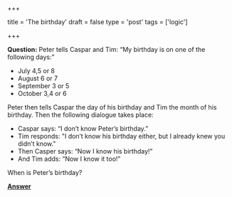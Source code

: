 +++

title = 'The birthday'
draft = false
type = 'post'
tags = ['logic']

+++

**Question:** Peter tells Caspar and Tim: “My birthday is on one of the following days:”

- July 4,5 or 8
- August 6 or 7
- September 3 or 5
- October 3,4 or 6

Peter then tells Caspar the day of his birthday and Tim the month of his birthday. Then the following dialogue takes place:

- Caspar says: “I don’t know Peter’s birthday.”
- Tim responds: "I don’t know his birthday either, but I already knew you didn’t know."
- Then Casper says: “Now I know his birthday!”
- And Tim adds: “Now I know it too!”




When is Peter’s birthday?



[**Answer**](/puzzles/birthday_answer/)